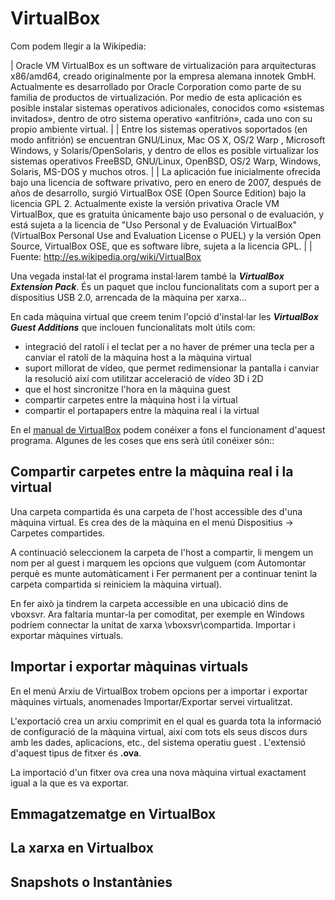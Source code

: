 # VirtualBox
Com podem llegir a la Wikipedia:

| Oracle VM VirtualBox es un software de virtualización para arquitecturas x86/amd64, creado originalmente por la empresa alemana innotek GmbH. Actualmente es desarrollado por Oracle Corporation como parte de su familia de productos de virtualización. Por medio de esta aplicación es posible instalar sistemas operativos adicionales, conocidos como «sistemas invitados», dentro de otro sistema operativo «anfitrión», cada uno con su propio ambiente virtual.
|
| Entre los sistemas operativos soportados (en modo anfitrión) se encuentran GNU/Linux, Mac OS X, OS/2 Warp , Microsoft Windows, y Solaris/OpenSolaris, y dentro de ellos es posible virtualizar los sistemas operativos FreeBSD, GNU/Linux, OpenBSD, OS/2 Warp, Windows, Solaris, MS-DOS y muchos otros.
|
| La aplicación fue inicialmente ofrecida bajo una licencia de software privativo, pero en enero de 2007, después de años de desarrollo, surgió VirtualBox OSE (Open Source Edition) bajo la licencia GPL 2. Actualmente existe la versión privativa Oracle VM VirtualBox, que es gratuita únicamente bajo uso personal o de evaluación, y está sujeta a la licencia de "Uso Personal y de Evaluación VirtualBox" (VirtualBox Personal Use and Evaluation License o PUEL) y la versión Open Source, VirtualBox OSE, que es software libre, sujeta a la licencia GPL.
|
| Fuente: http://es.wikipedia.org/wiki/VirtualBox

Una vegada instal·lat el programa instal·larem també la _**VirtualBox Extension Pack**_. És un paquet que inclou funcionalitats com a suport per a dispositius USB 2.0, arrencada de la màquina per xarxa...

En cada màquina virtual que creem tenim l'opció d'instal·lar les _**VirtualBox Guest Additions**_ que inclouen funcionalitats molt útils com:
* integració del ratolí i el teclat per a no haver de prémer una tecla per a canviar el ratolí de la màquina host a la màquina virtual
* suport millorat de vídeo, que permet redimensionar la pantalla i canviar la resolució així com utilitzar acceleració de vídeo 3D i 2D
* que el host sincronitze l'hora en la màquina guest
* compartir carpetes entre la màquina host i la virtual
* compartir el portapapers entre la màquina real i la virtual

En el [manual de VirtualBox](http://www.virtualbox.org/manual/UserManual.html) podem conéixer a fons el funcionament d'aquest programa. Algunes de les coses que ens serà útil conéixer són::

## Compartir carpetes entre la màquina real i la virtual
Una carpeta compartida és una carpeta de l'host accessible des d'una màquina virtual. Es crea des de la màquina en el menú Dispositius -> Carpetes compartides.

A continuació seleccionem la carpeta de l'host a compartir, li mengem un nom per al guest i marquem les opcions que vulguem (com Automontar perquè es munte automàticament i Fer permanent per a continuar tenint la carpeta compartida si reiniciem la màquina virtual).

En fer això ja tindrem la carpeta accessible en una ubicació dins de vboxsvr. Ara faltaria muntar-la per comoditat, per exemple en Windows podríem connectar la unitat de xarxa \\vboxsvr\compartida.
Importar i exportar màquines virtuals.

## Importar i exportar màquinas virtuals
En el menú Arxiu de VirtualBox trobem opcions per a importar i exportar màquines virtuals, anomenades Importar/Exportar servei virtualitzat.



L'exportació crea un arxiu comprimit en el qual es guarda tota la informació de configuració de la màquina virtual, així com tots els seus discos durs amb les dades, aplicacions, etc., del sistema operatiu guest . L'extensió d'aquest tipus de fitxer és **.ova**.

La importació d'un fitxer ova crea una nova màquina virtual exactament igual a la que es va exportar.

## Emmagatzematge en VirtualBox

## La xarxa en Virtualbox

## Snapshots o Instantànies
